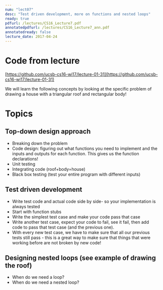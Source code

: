 ```yaml
---
num: "lect07"
desc: "Test driven development, more on functions and nested loops"
ready: true
pdfurl: /lectures/CS16_Lecture7.pdf
annotatedpdfurl: /lectures/CS16_Lecture7_ann.pdf
annotatedready: false
lecture_date: 2017-04-24
---
```


# Code from lecture
[https://github.com/ucsb-cs16-wi17/lecture-01-31](https://github.com/ucsb-cs16-wi17/lecture-01-31)

We will learn the following concepts by looking at the specific problem of drawing a house with a triangular roof and rectangular body!

# Topics

## Top-down design approach

* Breaking down the problem 
* Code design: figuring out what functions you need to implement and the inputs and outputs for each function. This gives us the function declarations!
* Unit testing
* Integrating code (roof+body=house)
* Black box testing  (test your entire program with different inputs)

## Test driven development

* Write test code and actual code side by side- so your implementation is always tested
* Start with function stubs
* Write the simplest test case and make your code pass that case
* Write another test case, expect your code to fail, see it fail, then add code to pass that test case (and the previous one).
* With every new test case, we have to make sure that all our previous tests still pass - this is a great way to make sure that things that were working before are not broken by new code!

## Designing nested loops (see example of drawing the roof)
* When do we need a loop?
* When do we need a nested loop?


